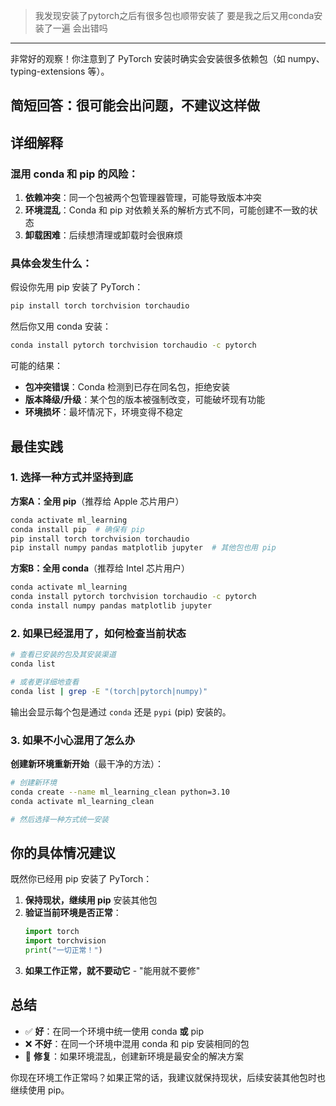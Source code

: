 > 我发现安装了pytorch之后有很多包也顺带安装了 要是我之后又用conda安装了一遍 会出错吗

---

非常好的观察！你注意到了 PyTorch 安装时确实会安装很多依赖包（如 numpy、typing-extensions 等）。

## 简短回答：**很可能会出问题，不建议这样做**

## 详细解释

### 混用 conda 和 pip 的风险：

1. **依赖冲突**：同一个包被两个包管理器管理，可能导致版本冲突
2. **环境混乱**：Conda 和 pip 对依赖关系的解析方式不同，可能创建不一致的状态
3. **卸载困难**：后续想清理或卸载时会很麻烦

### 具体会发生什么：

假设你先用 pip 安装了 PyTorch：
```bash
pip install torch torchvision torchaudio
```

然后你又用 conda 安装：
```bash
conda install pytorch torchvision torchaudio -c pytorch
```

可能的结果：
- **包冲突错误**：Conda 检测到已存在同名包，拒绝安装
- **版本降级/升级**：某个包的版本被强制改变，可能破坏现有功能
- **环境损坏**：最坏情况下，环境变得不稳定

## 最佳实践

### 1. 选择一种方式并坚持到底

**方案A：全用 pip**（推荐给 Apple 芯片用户）
```bash
conda activate ml_learning
conda install pip  # 确保有 pip
pip install torch torchvision torchaudio
pip install numpy pandas matplotlib jupyter  # 其他包也用 pip
```

**方案B：全用 conda**（推荐给 Intel 芯片用户）
```bash
conda activate ml_learning
conda install pytorch torchvision torchaudio -c pytorch
conda install numpy pandas matplotlib jupyter
```

### 2. 如果已经混用了，如何检查当前状态

```bash
# 查看已安装的包及其安装渠道
conda list

# 或者更详细地查看
conda list | grep -E "(torch|pytorch|numpy)"
```

输出会显示每个包是通过 `conda` 还是 `pypi` (pip) 安装的。

### 3. 如果不小心混用了怎么办

**创建新环境重新开始**（最干净的方法）：
```bash
# 创建新环境
conda create --name ml_learning_clean python=3.10
conda activate ml_learning_clean

# 然后选择一种方式统一安装
```

## 你的具体情况建议

既然你已经用 pip 安装了 PyTorch：

1. **保持现状，继续用 pip** 安装其他包
2. **验证当前环境是否正常**：
   ```python
   import torch
   import torchvision
   print("一切正常！")
   ```
3. **如果工作正常，就不要动它** - "能用就不要修"

## 总结

- ✅ **好**：在同一个环境中统一使用 conda **或** pip
- ❌ **不好**：在同一个环境中混用 conda 和 pip 安装相同的包
- 🔧 **修复**：如果环境混乱，创建新环境是最安全的解决方案

你现在环境工作正常吗？如果正常的话，我建议就保持现状，后续安装其他包时也继续使用 pip。
